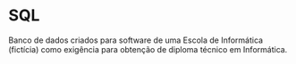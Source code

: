 # SQL
Banco de dados criados para software de uma Escola de Informática (fictícia) como exigência para obtenção de diploma técnico em Informática.
